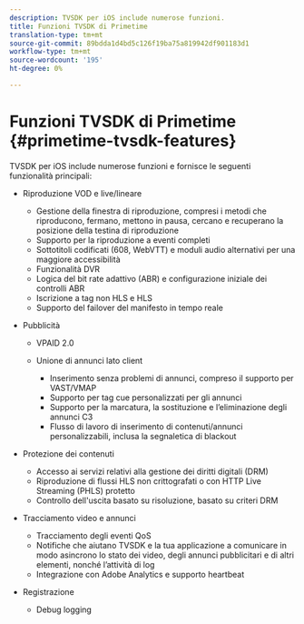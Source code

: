 ```yaml
---
description: TVSDK per iOS include numerose funzioni.
title: Funzioni TVSDK di Primetime
translation-type: tm+mt
source-git-commit: 89bdda1d4bd5c126f19ba75a819942df901183d1
workflow-type: tm+mt
source-wordcount: '195'
ht-degree: 0%

---
```



# Funzioni TVSDK di Primetime {#primetime-tvsdk-features}

TVSDK per iOS include numerose funzioni e fornisce le seguenti funzionalità principali:

* Riproduzione VOD e live/lineare

   * Gestione della finestra di riproduzione, compresi i metodi che riproducono, fermano, mettono in pausa, cercano e recuperano la posizione della testina di riproduzione
   * Supporto per la riproduzione a eventi completi
   * Sottotitoli codificati (608, WebVTT) e moduli audio alternativi per una maggiore accessibilità
   * Funzionalità DVR
   * Logica del bit rate adattivo (ABR) e configurazione iniziale dei controlli ABR
   * Iscrizione a tag non HLS e HLS
   * Supporto del failover del manifesto in tempo reale

* Pubblicità

   * VPAID 2.0
   * Unione di annunci lato client

      * Inserimento senza problemi di annunci, compreso il supporto per VAST/VMAP
      * Supporto per tag cue personalizzati per gli annunci
      * Supporto per la marcatura, la sostituzione e l’eliminazione degli annunci C3
      * Flusso di lavoro di inserimento di contenuti/annunci personalizzabili, inclusa la segnaletica di blackout

* Protezione dei contenuti

   * Accesso ai servizi relativi alla gestione dei diritti digitali (DRM)
   * Riproduzione di flussi HLS non crittografati o con HTTP Live Streaming (PHLS) protetto
   * Controllo dell&#39;uscita basato su risoluzione, basato su criteri DRM

* Tracciamento video e annunci

   * Tracciamento degli eventi QoS
   * Notifiche che aiutano TVSDK e la tua applicazione a comunicare in modo asincrono lo stato dei video, degli annunci pubblicitari e di altri elementi, nonché l’attività di log
   * Integrazione con Adobe Analytics e supporto heartbeat

* Registrazione

   * Debug logging

